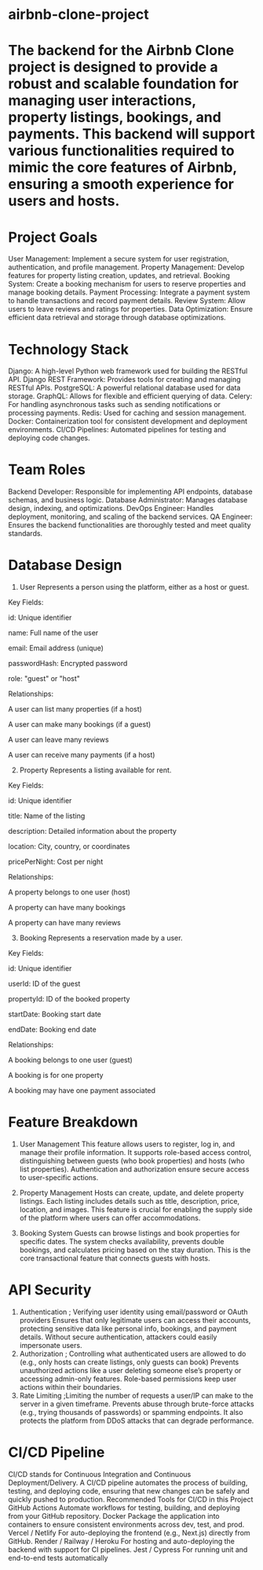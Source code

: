 # airbnb-clone-project
# The backend for the Airbnb Clone project is designed to provide a robust and scalable foundation for managing user interactions, property listings, bookings, and payments. This backend will support various functionalities required to mimic the core features of Airbnb, ensuring a smooth experience for users and hosts.

# Project Goals
  User Management: Implement a secure system for user registration, authentication, and profile management.
  Property Management: Develop features for property listing creation, updates, and retrieval.
  Booking System: Create a booking mechanism for users to reserve properties and manage booking details.
  Payment Processing: Integrate a payment system to handle transactions and record payment details.
  Review System: Allow users to leave reviews and ratings for properties.
  Data Optimization: Ensure efficient data retrieval and storage through database optimizations.
# Technology Stack
Django: A high-level Python web framework used for building the RESTful API.
Django REST Framework: Provides tools for creating and managing RESTful APIs.
PostgreSQL: A powerful relational database used for data storage.
GraphQL: Allows for flexible and efficient querying of data.
Celery: For handling asynchronous tasks such as sending notifications or processing payments.
Redis: Used for caching and session management.
Docker: Containerization tool for consistent development and deployment environments.
CI/CD Pipelines: Automated pipelines for testing and deploying code changes.
# Team Roles 
Backend Developer: Responsible for implementing API endpoints, database schemas, and business logic.
Database Administrator: Manages database design, indexing, and optimizations.
DevOps Engineer: Handles deployment, monitoring, and scaling of the backend services.
QA Engineer: Ensures the backend functionalities are thoroughly tested and meet quality standards.
# Database Design 
1. User
Represents a person using the platform, either as a host or guest.

Key Fields:

id: Unique identifier

name: Full name of the user

email: Email address (unique)

passwordHash: Encrypted password

role: "guest" or "host"

Relationships:

A user can list many properties (if a host)

A user can make many bookings (if a guest)

A user can leave many reviews

A user can receive many payments (if a host)

2. Property
Represents a listing available for rent.

Key Fields:

id: Unique identifier

title: Name of the listing

description: Detailed information about the property

location: City, country, or coordinates

pricePerNight: Cost per night

Relationships:

A property belongs to one user (host)

A property can have many bookings

A property can have many reviews

3. Booking
Represents a reservation made by a user.

Key Fields:

id: Unique identifier

userId: ID of the guest

propertyId: ID of the booked property

startDate: Booking start date

endDate: Booking end date

Relationships:

A booking belongs to one user (guest)

A booking is for one property

A booking may have one payment associated
# Feature Breakdown
1. User Management
This feature allows users to register, log in, and manage their profile information. It supports role-based access control, distinguishing between guests (who book properties) and hosts (who list properties). Authentication and authorization ensure secure access to user-specific actions.

2. Property Management
Hosts can create, update, and delete property listings. Each listing includes details such as title, description, price, location, and images. This feature is crucial for enabling the supply side of the platform where users can offer accommodations.

3. Booking System
Guests can browse listings and book properties for specific dates. The system checks availability, prevents double bookings, and calculates pricing based on the stay duration. This is the core transactional feature that connects guests with hosts.

# API Security
 1. Authentication ; Verifying user identity using email/password or OAuth providers
    Ensures that only legitimate users can access their accounts, protecting sensitive data like personal info, bookings, and payment details. Without secure authentication, attackers could easily impersonate users.
 2. Authorization ; Controlling what authenticated users are allowed to do (e.g., only hosts can create listings, only guests can book)
    Prevents unauthorized actions like a user deleting someone else’s property or accessing admin-only features. Role-based permissions keep user actions within their boundaries.
 3. Rate Limiting ;Limiting the number of requests a user/IP can make to the server in a given timeframe.
    Prevents abuse through brute-force attacks (e.g., trying thousands of passwords) or spamming endpoints. It also protects the platform from DDoS attacks that can degrade performance.

# CI/CD Pipeline
CI/CD stands for Continuous Integration and Continuous Deployment/Delivery.
A CI/CD pipeline automates the process of building, testing, and deploying code, ensuring that new changes can be safely and quickly pushed to production.
 Recommended Tools for CI/CD in this Project
GitHub Actions	Automate workflows for testing, building, and deploying from your GitHub repository.
Docker	Package the application into containers to ensure consistent environments across dev, test, and prod.
Vercel / Netlify	For auto-deploying the frontend (e.g., Next.js) directly from GitHub.
Render / Railway / Heroku	For hosting and auto-deploying the backend with support for CI pipelines.
Jest / Cypress	For running unit and end-to-end tests automatically
 


